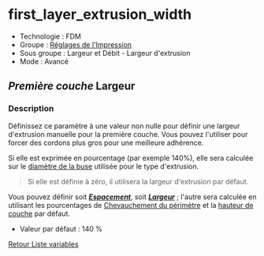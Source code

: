 # first_layer_extrusion_width

* Technologie : FDM
* Groupe : [Réglages de l'Impression](../print_settings/print_settings.md)
* Sous groupe : Largeur et Débit - Largeur d'extrusion
* Mode : Avancé

## *Première couche* Largeur

### Description

Définissez ce paramètre à une valeur non nulle pour définir une largeur d'extrusion manuelle pour la première couche. Vous pouvez l'utiliser pour forcer des cordons plus gros pour une meilleure adhérence. 

Si elle est exprimée en pourcentage (par exemple 140%), elle sera calculée sur le [diamètre de la buse](nozzle_diameter.md) utilisée pour le type d'extrusion.

> Si elle est définie à zéro, il utilisera la largeur d'extrusion par défaut.

Vous pouvez définir soit ***[Espacement](first_layer_extrusion_spacing.md)***, soit  ***[Largeur](first_layer_extrusion_width.md)***  ; l'autre sera calculée en utilisant les pourcentages de  [Chevauchement du périmètre](perimeter_overlap.md)  et la [hauteur de couche](layer_height.md) par défaut.

* Valeur par défaut : 140 %


[Retour Liste variables](variable_list.md)